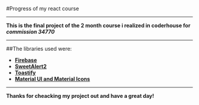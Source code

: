 #Progress of my react course

***

**This is the final project of the 2 month course i realized in coderhouse for _commission 34770_**

***

##The libraries used were: 

* **[Firebase](https://firebase.google.com/)**
* **[SweetAlert2](https://sweetalert2.github.io/recipe-gallery/sweetalert2-react.html)**
* **[Toastify](https://www.npmjs.com/package/react-toastify)**
* **[Material UI and Material Icons](https://mui.com/)**

***

**Thanks for cheacking my project out and have a great day!**
